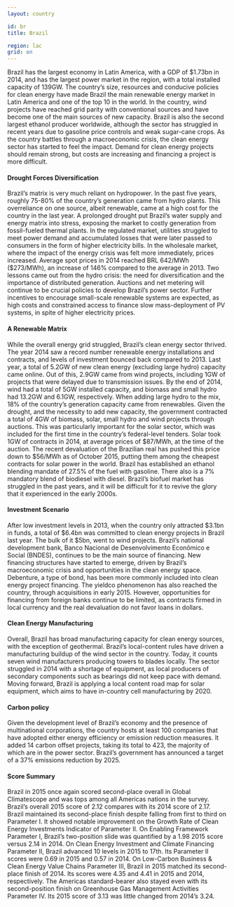 ```yaml
---
layout: country

id: br
title: Brazil

region: lac
grid: on
---
```

Brazil has the largest economy in Latin America, with a GDP of $1.73bn in 2014, and has the largest power market in the region, with a total installed capacity of 139GW. The country’s size, resources and conducive policies for clean energy have made Brazil the main renewable energy market in Latin America and one of the top 10 in the world. In the country, wind projects have reached grid parity with conventional sources and have become one of the main sources of new capacity. Brazil is also the second largest ethanol producer worldwide, although the sector has struggled in recent years due to gasoline price controls and weak sugar-cane crops. 
As the country battles through a macroeconomic crisis, the clean energy sector has started to feel the impact. Demand for clean energy projects should remain strong, but costs are increasing and financing a project is more difficult. 

#### Drought Forces Diversification

Brazil’s matrix is very much reliant on hydropower. In the past five years, roughly 75-80% of the country’s generation came from hydro plants. This overreliance on one source, albeit renewable, came at a high cost for the country in the last year. A prolonged drought put Brazil’s water supply and energy matrix into stress, exposing the market to costly generation from fossil-fueled thermal plants. In the regulated market, utilities struggled to meet power demand and accumulated losses that were later passed to consumers in the form of higher electricity bills. In the wholesale market, where the impact of the energy crisis was felt more immediately, prices increased. Average spot prices in 2014 reached BRL 642/MWh ($273/MWh), an increase of 146% compared to the average in 2013. 
Two lessons came out from the hydro crisis: the need for diversification and the importance of distributed generation. Auctions and net metering will continue to be crucial policies to develop Brazil’s power sector. Further incentives to encourage small-scale renewable systems are expected, as high costs and constrained access to finance slow mass-deployment of PV systems, in spite of higher electricity prices. 

#### A Renewable Matrix

While the overall energy grid struggled, Brazil’s clean energy sector thrived. The year 2014 saw a record number renewable energy installations and contracts, and levels of investment bounced back compared to 2013. Last year, a total of 5.2GW of new clean energy (excluding large hydro) capacity came online. Out of this, 2.9GW came from wind projects, including 1GW of projects that were delayed due to transmission issues.
By the end of 2014, wind had a total of 5GW installed capacity, and biomass and small hydro had 13.2GW and 6.1GW, respectively. When adding large hydro to the mix, 18% of the country’s generation capacity came from renewables. 
Given the drought, and the necessity to add new capacity, the government contracted a total of 4GW of biomass, solar, small hydro and wind projects through auctions. This was particularly important for the solar sector, which was included for the first time in the country’s federal-level tenders. Solar took 1GW of contracts in 2014, at average prices of $87/MWh, at the time of the auction. The recent devaluation of the Brazilian real has pushed this price down to $56/MWh as of October 2015, putting them among the cheapest contracts for solar power in the world. 
Brazil has established an ethanol blending mandate of 27.5% of the fuel with gasoline. There also is a 7% mandatory blend of biodiesel with diesel. Brazil’s biofuel market has struggled in the past years, and it will be difficult for it to revive the glory that it experienced in the early 2000s. 

#### Investment Scenario

After low investment levels in 2013, when the country only attracted $3.1bn in funds, a total of $6.4bn was committed to clean energy projects in Brazil last year. The bulk of it $5bn, went to wind projects. Brazil’s national development bank, Banco Nacional de Desenvolvimento Econômico e Social (BNDES), continues to be the main source of financing. New financing structures have started to emerge, driven by Brazil’s macroeconomic crisis and opportunities in the clean energy space. Debenture, a type of bond, has been more commonly included into clean energy project financing. The yieldco phenomenon has also reached the country, through acquisitions in early 2015. However, opportunities for financing from foreign banks continue to be limited, as contracts firmed in local currency and the real devaluation do not favor loans in dollars. 

#### Clean Energy Manufacturing

Overall, Brazil has broad manufacturing capacity for clean energy sources, with the exception of geothermal. Brazil’s local-content rules have driven a manufacturing buildup of the wind sector in the country. Today, it counts seven wind manufacturers producing towers to blades locally. The sector struggled in 2014 with a shortage of equipment, as local producers of secondary components such as bearings did not keep pace with demand. Moving forward, Brazil is applying a local content road map for solar equipment, which aims to have in-country cell manufacturing by 2020. 

#### Carbon policy 

Given the development level of Brazil’s economy and the presence of multinational corporations, the country hosts at least 100 companies that have adopted either energy efficiency or emission reduction measures. It added 14 carbon offset projects, taking its total to 423, the majority of which are in the power sector. Brazil’s government has announced a target of a 37% emissions reduction by 2025. 

#### Score Summary

Brazil in 2015 once again scored second-place overall in Global Climatescope and was tops among all Americas nations in the survey. Brazil’s overall 2015 score of 2.12 compares with its 2014 score of 2.17.
Brazil maintained its second-place finish despite falling from first to third on Parameter I. It showed notable improvement on the Growth Rate of Clean Energy Investments Indicator of Parameter II.
On Enabling Framework Parameter I, Brazil’s two-position slide was quantified by a 1.98 2015 score versus 2.14 in 2014.
On Clean Energy Investment and Climate Financing Parameter II, Brazil advanced 10 levels in 2015 to 17th. Its Parameter II scores were 0.69 in 2015 and 0.57 in 2014.
On Low-Carbon Business & Clean Energy Value Chains Parameter III, Brazil in 2015 matched its second-place finish of 2014. Its scores were 4.35 and 4.41 in 2015 and 2014, respectively.
The Americas standard-bearer also stayed even with its second-position finish on Greenhouse Gas Management Activities Parameter IV. Its 2015 score of 3.13 was little changed from 2014’s 3.24.

